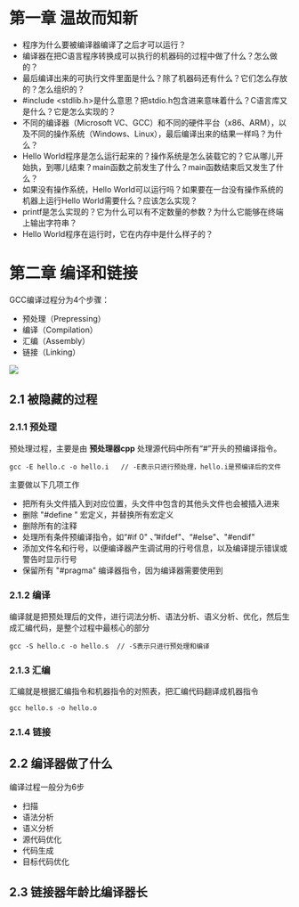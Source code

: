 # 第一章 温故而知新

- 程序为什么要被编译器编译了之后才可以运行？
- 编译器在把C语言程序转换成可以执行的机器码的过程中做了什么？怎么做的？
- 最后编译出来的可执行文件里面是什么？除了机器码还有什么？它们怎么存放的？怎么组织的？
- #include <stdlib.h>是什么意思？把stdio.h包含进来意味着什么？C语言库又是什么？它是怎么实现的？
- 不同的编译器（Microsoft VC、GCC）和不同的硬件平台（x86、ARM），以及不同的操作系统（Windows、Linux），最后编译出来的结果一样吗？为什么？
- Hello World程序是怎么运行起来的？操作系统是怎么装载它的？它从哪儿开始执，到哪儿结束？main函数之前发生了什么？main函数结束后又发生了什么？
- 如果没有操作系统，Hello World可以运行吗？如果要在一台没有操作系统的机器上运行Hello World需要什么？应该怎么实现？
- printf是怎么实现的？它为什么可以有不定数量的参数？为什么它能够在终端上输出字符串？
- Hello World程序在运行时，它在内存中是什么样子的？

# 第二章 编译和链接

GCC编译过程分为4个步骤：

- 预处理（Prepressing）
- 编译（Compilation）
- 汇编（Assembly）
- 链接（Linking）

![](https://note.youdao.com/yws/public/resource/476396ff2aa7b2deab0b43fabd2fe624/xmlnote/FBC00B13447F4D7A8100F3C8A4F7076F/35818)

## 2.1 被隐藏的过程

### 2.1.1 预处理

预处理过程，主要是由 **预处理器cpp** 处理源代码中所有“#”开头的预编译指令。

```shell
gcc -E hello.c -o hello.i   // -E表示只进行预处理，hello.i是预编译后的文件
```

主要做以下几项工作

- 把所有头文件插入到对应位置，头文件中包含的其他头文件也会被插入进来
- 删除 "#define " 宏定义，并替换所有宏定义
- 删除所有的注释
- 处理所有条件预编译指令，如“#if 0" 、”#ifdef"、“#else"、"#endif"
- 添加文件名和行号，以便编译器产生调试用的行号信息，以及编译提示错误或警告时显示行号
- 保留所有 "#pragma" 编译器指令，因为编译器需要使用到

### 2.1.2 编译

编译就是把预处理后的文件，进行词法分析、语法分析、语义分析、优化，然后生成汇编代码，是整个过程中最核心的部分

```shell
gcc -S hello.c -o hello.s  // -S表示只进行预处理和编译
```

### 2.1.3 汇编

汇编就是根据汇编指令和机器指令的对照表，把汇编代码翻译成机器指令

```shell
gcc hello.s -o hello.o
```

### 2.1.4 链接

## 2.2 编译器做了什么

编译过程一般分为6步

- 扫描
- 语法分析
- 语义分析
- 源代码优化
- 代码生成
- 目标代码优化

## 2.3 链接器年龄比编译器长




























